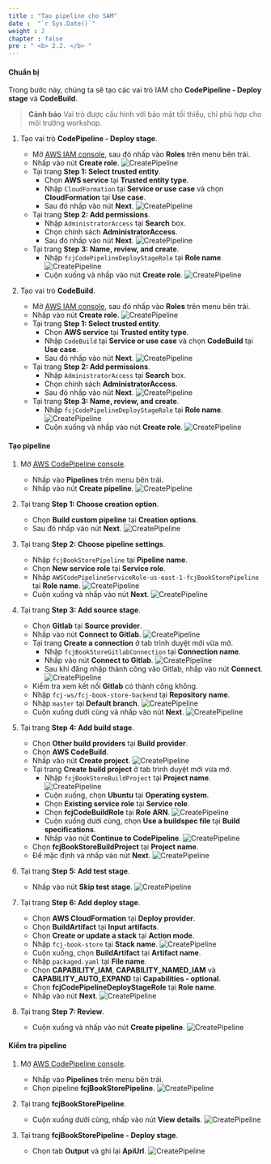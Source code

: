 ```yaml
---
title : "Tạo pipeline cho SAM"
date :  "`r Sys.Date()`" 
weight : 2
chapter : false
pre : " <b> 2.2. </b> "
---
```


#### Chuẩn bị

Trong bước này, chúng ta sẽ tạo các vai trò IAM cho **CodePipeline - Deploy stage** và **CodeBuild**.
> **Cảnh báo**
> Vai trò được cấu hình với bảo mật tối thiểu, chỉ phù hợp cho môi trường workshop.

1. Tạo vai trò **CodePipeline - Deploy stage**.
    - Mở [AWS IAM console](https://us-east-1.console.aws.amazon.com/iam/home?region=us-east-1), sau đó nhấp vào **Roles** trên menu bên trái.
    - Nhấp vào nút **Create role**.
      ![CreatePipeline](/images/temp/1/12.png?width=90pc)
    - Tại trang **Step 1: Select trusted entity**.
      - Chọn **AWS service** tại **Trusted entity type**.
      - Nhập ``CloudFormation`` tại **Service or use case** và chọn **CloudFormation** tại **Use case**.
      - Sau đó nhấp vào nút **Next**.
        ![CreatePipeline](/images/temp/1/13.png?width=90pc)
    - Tại trang **Step 2: Add permissions**.
      - Nhập ``AdministratorAccess`` tại **Search** box.
      - Chọn chính sách **AdministratorAccess**.
      - Sau đó nhấp vào nút **Next**.
        ![CreatePipeline](/images/temp/1/14.png?width=90pc)
    - Tại trang **Step 3: Name, review, and create**.
      - Nhập ``fcjCodePipelineDeployStageRole`` tại **Role name**.
        ![CreatePipeline](/images/temp/1/15.png?width=90pc)
      - Cuộn xuống và nhấp vào nút **Create role**.
        ![CreatePipeline](/images/temp/1/16.png?width=90pc)

2. Tạo vai trò **CodeBuild**.
    - Mở [AWS IAM console](https://us-east-1.console.aws.amazon.com/iam/home?region=us-east-1), sau đó nhấp vào **Roles** trên menu bên trái.
    - Nhấp vào nút **Create role**.
      ![CreatePipeline](/images/temp/1/12.png?width=90pc)
    - Tại trang **Step 1: Select trusted entity**.
      - Chọn **AWS service** tại **Trusted entity type**.
      - Nhập ``CodeBuild`` tại **Service or use case** và chọn **CodeBuild** tại **Use case**.
      - Sau đó nhấp vào nút **Next**.
        ![CreatePipeline](/images/temp/1/17.png?width=90pc)
    - Tại trang **Step 2: Add permissions**.
      - Nhập ``AdministratorAccess`` tại **Search** box.
      - Chọn chính sách **AdministratorAccess**.
      - Sau đó nhấp vào nút **Next**.
        ![CreatePipeline](/images/temp/1/14.png?width=90pc)
    - Tại trang **Step 3: Name, review, and create**.
      - Nhập ``fcjCodePipelineDeployStageRole`` tại **Role name**.
        ![CreatePipeline](/images/temp/1/18.png?width=90pc)
      - Cuộn xuống và nhấp vào nút **Create role**.
        ![CreatePipeline](/images/temp/1/19.png?width=90pc)

#### Tạo pipeline

1. Mở [AWS CodePipeline console](https://us-east-1.console.aws.amazon.com/codesuite/codepipeline/start?region=us-east-1).
    - Nhấp vào **Pipelines** trên menu bên trái.
    - Nhấp vào nút **Create pipeline**.
      ![CreatePipeline](/images/temp/1/11.png?width=90pc)

2. Tại trang **Step 1: Choose creation option**.
    - Chọn **Build custom pipeline** tại **Creation options**.
    - Sau đó nhấp vào nút **Next**.
      ![CreatePipeline](/images/temp/1/20.png?width=90pc)

3. Tại trang **Step 2: Choose pipeline settings**.
    - Nhập ``fcjBookStorePipeline`` tại **Pipeline name**.
    - Chọn **New service role** tại **Service role**.
    - Nhập ``AWSCodePipelineServiceRole-us-east-1-fcjBookStorePipeline`` tại **Role name**.
      ![CreatePipeline](/images/temp/1/21.png?width=90pc)
    - Cuộn xuống và nhấp vào nút **Next**.
      ![CreatePipeline](/images/temp/1/22.png?width=90pc)

4. Tại trang **Step 3: Add source stage**.
    - Chọn **Gitlab** tại **Source provider**.
    - Nhấp vào nút **Connect to Gitlab**.
      ![CreatePipeline](/images/temp/1/23.png?width=90pc)
    - Tại trang **Create a connection** ở tab trình duyệt mới vừa mở.
      - Nhập ``fcjBookStoreGitlabConnection`` tại **Connection name**.
      - Nhấp vào nút **Connect to Gitlab**.
        ![CreatePipeline](/images/temp/1/24.png?width=90pc)
      - Sau khi đăng nhập thành công vào Gitlab, nhấp vào nút **Connect**.
        ![CreatePipeline](/images/temp/1/25.png?width=90pc)
    - Kiểm tra xem kết nối **Gitlab** có thành công không.
    - Nhập ``fcj-ws/fcj-book-store-backend`` tại **Repository name**.
    - Nhập ``master`` tại **Default branch**.
      ![CreatePipeline](/images/temp/1/26.png?width=90pc)
    - Cuộn xuống dưới cùng và nhấp vào nút **Next**.
      ![CreatePipeline](/images/temp/1/27.png?width=90pc)

5. Tại trang **Step 4: Add build stage**.
    - Chọn **Other build providers** tại **Build provider**.
    - Chọn **AWS CodeBuild**.
    - Nhấp vào nút **Create project**.
      ![CreatePipeline](/images/temp/1/31.png?width=90pc)
    - Tại trang **Create build project** ở tab trình duyệt mới vừa mở.
      - Nhập ``fcjBookStoreBuildProject`` tại **Project name**.
        ![CreatePipeline](/images/temp/1/28.png?width=90pc)
      - Cuộn xuống, chọn **Ubuntu** tại **Operating system**.
      - Chọn **Existing service role** tại **Service role**.
      - Chọn **fcjCodeBuildRole** tại **Role ARN**.
        ![CreatePipeline](/images/temp/1/29.png?width=90pc)
      - Cuộn xuống dưới cùng, chọn **Use a buildspec file** tại **Build specifications**.
      - Nhấp vào nút **Continue to CodePipeline**.
        ![CreatePipeline](/images/temp/1/30.png?width=90pc)
    - Chọn **fcjBookStoreBuildProject** tại **Project name**.
    - Để mặc định và nhấp vào nút **Next**.
      ![CreatePipeline](/images/temp/1/32.png?width=90pc)

6. Tại trang **Step 5: Add test stage**.
    - Nhấp vào nút **Skip test stage**.
      ![CreatePipeline](/images/temp/1/33.png?width=90pc)

7. Tại trang **Step 6: Add deploy stage**.
    - Chọn **AWS CloudFormation** tại **Deploy provider**.
    - Chọn **BuildArtifact** tại **Input artifacts**.
    - Chọn **Create or update a stack** tại **Action mode**.
    - Nhập ``fcj-book-store`` tại **Stack name**.
      ![CreatePipeline](/images/temp/1/34.png?width=90pc)
    - Cuộn xuống, chọn **BuildArtifact** tại **Artifact name**.
    - Nhập ``packaged.yaml`` tại **File name**.
    - Chọn **CAPABILITY_IAM**, **CAPABILITY_NAMED_IAM** và **CAPABILITY_AUTO_EXPAND** tại **Capabilities - optional**.
    - Chọn **fcjCodePipelineDeployStageRole** tại **Role name**.
    - Nhấp vào nút **Next**.
      ![CreatePipeline](/images/temp/1/35.png?width=90pc)

8. Tại trang **Step 7: Review**.
    - Cuộn xuống và nhấp vào nút **Create pipeline**.
      ![CreatePipeline](/images/temp/1/36.png?width=90pc)

#### Kiểm tra pipeline

1. Mở [AWS CodePipeline console](https://us-east-1.console.aws.amazon.com/codesuite/codepipeline/start?region=us-east-1).
    - Nhấp vào **Pipelines** trên menu bên trái.
    - Chọn pipeline **fcjBookStorePipeline**.
      ![CreatePipeline](/images/temp/1/37.png?width=90pc)

2. Tại trang **fcjBookStorePipeline**.
    - Cuộn xuống dưới cùng, nhấp vào nút **View details**.
      ![CreatePipeline](/images/temp/1/38.png?width=90pc)

3. Tại trang **fcjBookStorePipeline - Deploy stage**.
    - Chọn tab **Output** và ghi lại **ApiUrl**.
      ![CreatePipeline](/images/temp/1/39.png?width=90pc)
